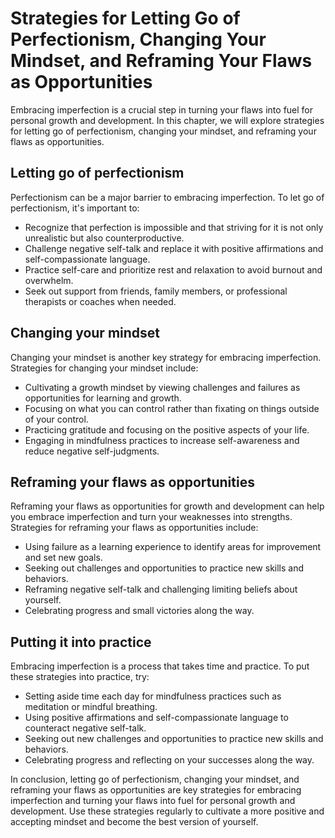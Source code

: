 Strategies for Letting Go of Perfectionism, Changing Your Mindset, and Reframing Your Flaws as Opportunities
===============================================================================================================================================

Embracing imperfection is a crucial step in turning your flaws into fuel for personal growth and development. In this chapter, we will explore strategies for letting go of perfectionism, changing your mindset, and reframing your flaws as opportunities.

Letting go of perfectionism
---------------------------

Perfectionism can be a major barrier to embracing imperfection. To let go of perfectionism, it's important to:

* Recognize that perfection is impossible and that striving for it is not only unrealistic but also counterproductive.
* Challenge negative self-talk and replace it with positive affirmations and self-compassionate language.
* Practice self-care and prioritize rest and relaxation to avoid burnout and overwhelm.
* Seek out support from friends, family members, or professional therapists or coaches when needed.

Changing your mindset
---------------------

Changing your mindset is another key strategy for embracing imperfection. Strategies for changing your mindset include:

* Cultivating a growth mindset by viewing challenges and failures as opportunities for learning and growth.
* Focusing on what you can control rather than fixating on things outside of your control.
* Practicing gratitude and focusing on the positive aspects of your life.
* Engaging in mindfulness practices to increase self-awareness and reduce negative self-judgments.

Reframing your flaws as opportunities
-------------------------------------

Reframing your flaws as opportunities for growth and development can help you embrace imperfection and turn your weaknesses into strengths. Strategies for reframing your flaws as opportunities include:

* Using failure as a learning experience to identify areas for improvement and set new goals.
* Seeking out challenges and opportunities to practice new skills and behaviors.
* Reframing negative self-talk and challenging limiting beliefs about yourself.
* Celebrating progress and small victories along the way.

Putting it into practice
------------------------

Embracing imperfection is a process that takes time and practice. To put these strategies into practice, try:

* Setting aside time each day for mindfulness practices such as meditation or mindful breathing.
* Using positive affirmations and self-compassionate language to counteract negative self-talk.
* Seeking out new challenges and opportunities to practice new skills and behaviors.
* Celebrating progress and reflecting on your successes along the way.

In conclusion, letting go of perfectionism, changing your mindset, and reframing your flaws as opportunities are key strategies for embracing imperfection and turning your flaws into fuel for personal growth and development. Use these strategies regularly to cultivate a more positive and accepting mindset and become the best version of yourself.
